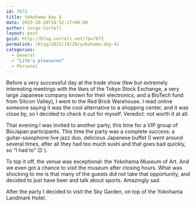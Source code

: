 ```yaml
---
id: 7672
title: Yokohama day 4
date: 2015-10-20T10:52:17+00:00
author: Jorge Cortell
layout: post
guid: http://blog.cortell.net/?p=7672
permalink: /blog/2015/10/20/yokohama-day-4/
categories:
  - General
  - "Life's pleasures"
  - Personal
---
```


  
Before a very successful day at the trade show (few but extremely interesting meetings with the likes of the Tokyo Stock Exchange, a very large Japanese company known for their electronics, and a BioTech fund from Silicon Valley), I went to the Red Brick Warehouse. I read online someone saying it was the cool alternative to a shopping center, and it was close by, so I decided to check it out for myself. Veredict: not worth it at all.

That evening I was invited to another party, this time for a VIP group of BioJapan participants. This time the party was a complete success: a guitar-saxophone live jazz duo, delicious Japanese buffet (I went around several times, after all they had too much sushi and that goes bad quickly, so “I had to” 😉 ).

To top it off, the venue was exceptional: the Yokohama Museum of Art. And we even got a chance to visit the museum after closing hours. What was shocking to me is that many of the guests did not take that opportunity, and decided to just have beer and talk about sports. Amazingly sad.

After the party I decided to visit the Sky Garden, on top of the Yokohama Landmark Hotel.